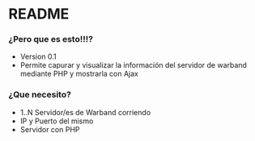 # README #

### ¿Pero que es esto!!!? ###


* Version 0.1
* Permite capurar y visualizar la información del servidor de warband mediante PHP y mostrarla con Ajax

### ¿Que necesito? ###

* 1..N Servidor/es de Warband corriendo 
* IP y Puerto del mismo
* Servidor con PHP